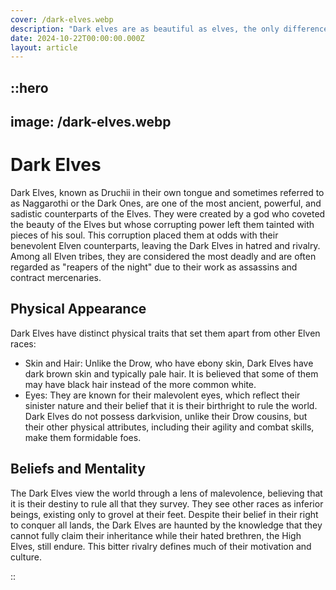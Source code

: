 ```yaml
---
cover: /dark-elves.webp
description: "Dark elves are as beautiful as elves, the only difference being that they have dark skin and malevolent eyes. They usually dwell in deserts and wield dark and blood magic, favoring daggers as weapons to strike with precision and deadly intent."
date: 2024-10-22T00:00:00.000Z
layout: article
---
```


## ::hero

## image: /dark-elves.webp

# Dark Elves

Dark Elves, known as Druchii in their own tongue and sometimes referred to as Naggarothi or the Dark Ones, are one of the most ancient, powerful, and sadistic counterparts of the Elves. They were created by a god who coveted the beauty of the Elves but whose corrupting power left them tainted with pieces of his soul. This corruption placed them at odds with their benevolent Elven counterparts, leaving the Dark Elves in hatred and rivalry. Among all Elven tribes, they are considered the most deadly and are often regarded as "reapers of the night" due to their work as assassins and contract mercenaries.

## Physical Appearance

Dark Elves have distinct physical traits that set them apart from other Elven races:

- Skin and Hair: Unlike the Drow, who have ebony skin, Dark Elves have dark brown skin and typically pale hair. It is believed that some of them may have black hair instead of the more common white.
- Eyes: They are known for their malevolent eyes, which reflect their sinister nature and their belief that it is their birthright to rule the world.
  Dark Elves do not possess darkvision, unlike their Drow cousins, but their other physical attributes, including their agility and combat skills, make them formidable foes.

## Beliefs and Mentality

The Dark Elves view the world through a lens of malevolence, believing that it is their destiny to rule all that they survey. They see other races as inferior beings, existing only to grovel at their feet. Despite their belief in their right to conquer all lands, the Dark Elves are haunted by the knowledge that they cannot fully claim their inheritance while their hated brethren, the High Elves, still endure. This bitter rivalry defines much of their motivation and culture.

::
